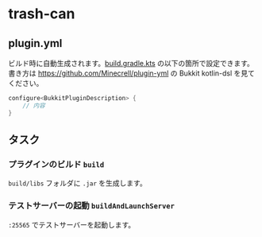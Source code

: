 # trash-can

## plugin.yml

ビルド時に自動生成されます。[build.gradle.kts](build.gradle.kts) の以下の箇所で設定できます。
書き方は https://github.com/Minecrell/plugin-yml の Bukkit kotlin-dsl を見てください。

```kotlin
configure<BukkitPluginDescription> {
    // 内容
}
```

## タスク

### プラグインのビルド `build`

`build/libs` フォルダに `.jar` を生成します。

### テストサーバーの起動 `buildAndLaunchServer`

`:25565` でテストサーバーを起動します。
